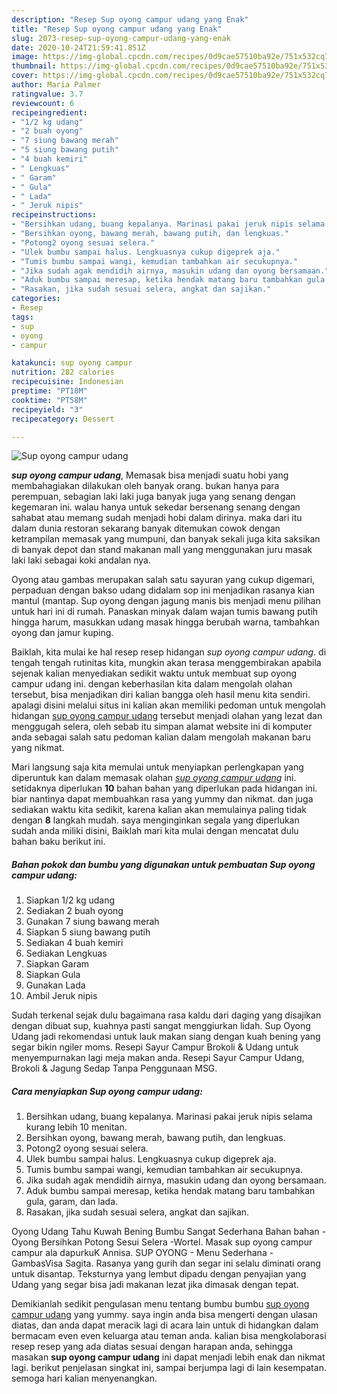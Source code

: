 ```yaml
---
description: "Resep Sup oyong campur udang yang Enak"
title: "Resep Sup oyong campur udang yang Enak"
slug: 2073-resep-sup-oyong-campur-udang-yang-enak
date: 2020-10-24T21:59:41.851Z
image: https://img-global.cpcdn.com/recipes/0d9cae57510ba92e/751x532cq70/sup-oyong-campur-udang-foto-resep-utama.jpg
thumbnail: https://img-global.cpcdn.com/recipes/0d9cae57510ba92e/751x532cq70/sup-oyong-campur-udang-foto-resep-utama.jpg
cover: https://img-global.cpcdn.com/recipes/0d9cae57510ba92e/751x532cq70/sup-oyong-campur-udang-foto-resep-utama.jpg
author: Maria Palmer
ratingvalue: 3.7
reviewcount: 6
recipeingredient:
- "1/2 kg udang"
- "2 buah oyong"
- "7 siung bawang merah"
- "5 siung bawang putih"
- "4 buah kemiri"
- " Lengkuas"
- " Garam"
- " Gula"
- " Lada"
- " Jeruk nipis"
recipeinstructions:
- "Bersihkan udang, buang kepalanya. Marinasi pakai jeruk nipis selama kurang lebih 10 menitan."
- "Bersihkan oyong, bawang merah, bawang putih, dan lengkuas."
- "Potong2 oyong sesuai selera."
- "Ulek bumbu sampai halus. Lengkuasnya cukup digeprek aja."
- "Tumis bumbu sampai wangi, kemudian tambahkan air secukupnya."
- "Jika sudah agak mendidih airnya, masukin udang dan oyong bersamaan."
- "Aduk bumbu sampai meresap, ketika hendak matang baru tambahkan gula, garam, dan lada."
- "Rasakan, jika sudah sesuai selera, angkat dan sajikan."
categories:
- Resep
tags:
- sup
- oyong
- campur

katakunci: sup oyong campur 
nutrition: 282 calories
recipecuisine: Indonesian
preptime: "PT18M"
cooktime: "PT58M"
recipeyield: "3"
recipecategory: Dessert

---
```



![Sup oyong campur udang](https://img-global.cpcdn.com/recipes/0d9cae57510ba92e/751x532cq70/sup-oyong-campur-udang-foto-resep-utama.jpg)

<b><i>sup oyong campur udang</i></b>, Memasak bisa menjadi suatu hobi yang membahagiakan dilakukan oleh banyak orang. bukan hanya para perempuan, sebagian laki laki juga banyak juga yang senang dengan kegemaran ini. walau hanya untuk sekedar bersenang senang dengan sahabat atau memang sudah menjadi hobi dalam dirinya. maka dari itu dalam dunia restoran sekarang banyak ditemukan cowok dengan ketrampilan memasak yang mumpuni, dan banyak sekali juga kita saksikan di banyak depot dan stand makanan mall yang menggunakan juru masak laki laki sebagai koki andalan nya.

Oyong atau gambas merupakan salah satu sayuran yang cukup digemari, perpaduan dengan bakso udang didalam sop ini menjadikan rasanya kian mantul (mantap. Sup oyong dengan jagung manis bis menjadi menu pilihan untuk hari ini di rumah. Panaskan minyak dalam wajan tumis bawang putih hingga harum, masukkan udang masak hingga berubah warna, tambahkan oyong dan jamur kuping.

Baiklah, kita mulai ke hal resep resep hidangan <i>sup oyong campur udang</i>. di tengah tengah rutinitas kita, mungkin akan terasa menggembirakan apabila sejenak kalian menyediakan sedikit waktu untuk membuat sup oyong campur udang ini. dengan keberhasilan kita dalam mengolah olahan tersebut, bisa menjadikan diri kalian bangga oleh hasil menu kita sendiri. apalagi disini melalui situs ini kalian akan memiliki pedoman untuk mengolah hidangan <u>sup oyong campur udang</u> tersebut menjadi olahan yang lezat dan menggugah selera, oleh sebab itu simpan alamat website ini di komputer anda sebagai salah satu pedoman kalian dalam mengolah makanan baru yang nikmat.


Mari langsung saja kita memulai untuk menyiapkan perlengkapan yang diperuntuk kan dalam memasak olahan <u><i>sup oyong campur udang</i></u> ini. setidaknya diperlukan <b>10</b> bahan bahan yang diperlukan pada hidangan ini. biar nantinya dapat membuahkan rasa yang yummy dan nikmat. dan juga sediakan waktu kita sedikit, karena kalian akan memulainya paling tidak dengan <b>8</b> langkah mudah. saya menginginkan segala yang diperlukan sudah anda miliki disini, Baiklah mari kita mulai dengan mencatat dulu bahan baku berikut ini.

<!--inarticleads1-->

##### Bahan pokok dan bumbu yang digunakan untuk pembuatan Sup oyong campur udang:

1. Siapkan 1/2 kg udang
1. Sediakan 2 buah oyong
1. Gunakan 7 siung bawang merah
1. Siapkan 5 siung bawang putih
1. Sediakan 4 buah kemiri
1. Sediakan  Lengkuas
1. Siapkan  Garam
1. Siapkan  Gula
1. Gunakan  Lada
1. Ambil  Jeruk nipis


Sudah terkenal sejak dulu bagaimana rasa kaldu dari daging yang disajikan dengan dibuat sup, kuahnya pasti sangat menggiurkan lidah. Sup Oyong Udang jadi rekomendasi untuk lauk makan siang dengan kuah bening yang segar bikin ngiler moms. Resepi Sayur Campur Brokoli &amp; Udang untuk menyempurnakan lagi meja makan anda. Resepi Sayur Campur Udang, Brokoli &amp; Jagung Sedap Tanpa Penggunaan MSG. 

<!--inarticleads2-->

##### Cara menyiapkan Sup oyong campur udang:

1. Bersihkan udang, buang kepalanya. Marinasi pakai jeruk nipis selama kurang lebih 10 menitan.
1. Bersihkan oyong, bawang merah, bawang putih, dan lengkuas.
1. Potong2 oyong sesuai selera.
1. Ulek bumbu sampai halus. Lengkuasnya cukup digeprek aja.
1. Tumis bumbu sampai wangi, kemudian tambahkan air secukupnya.
1. Jika sudah agak mendidih airnya, masukin udang dan oyong bersamaan.
1. Aduk bumbu sampai meresap, ketika hendak matang baru tambahkan gula, garam, dan lada.
1. Rasakan, jika sudah sesuai selera, angkat dan sajikan.


Oyong Udang Tahu Kuwah Bening Bumbu Sangat Sederhana Bahan bahan -Oyong Bersihkan Potong Sesui Selera -Wortel. Masak sup oyong campur campur ala dapurkuK Annisa. SUP OYONG - Menu Sederhana - GambasVisa Sagita. Rasanya yang gurih dan segar ini selalu diminati orang untuk disantap. Teksturnya yang lembut dipadu dengan penyajian yang Udang yang segar bisa jadi makanan lezat jika dimasak dengan tepat. 

Demikianlah sedikit pengulasan menu tentang bumbu bumbu <u>sup oyong campur udang</u> yang yummy. saya ingin anda bisa mengerti dengan ulasan diatas, dan anda dapat meracik lagi di acara lain untuk di hidangkan dalam bermacam even even keluarga atau teman anda. kalian bisa mengkolaborasi resep resep yang ada diatas sesuai dengan harapan anda, sehingga masakan <b>sup oyong campur udang</b> ini dapat menjadi lebih enak dan nikmat lagi. berikut penjelasan singkat ini, sampai berjumpa lagi di lain kesempatan. semoga hari kalian menyenangkan.
